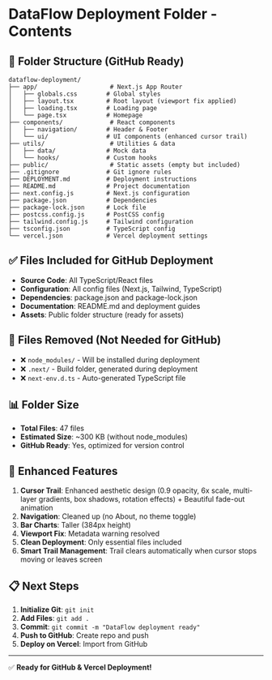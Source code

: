 # DataFlow Deployment Folder - Contents

## 📁 Folder Structure (GitHub Ready)

```
dataflow-deployment/
├── app/                    # Next.js App Router
│   ├── globals.css        # Global styles
│   ├── layout.tsx         # Root layout (viewport fix applied)
│   ├── loading.tsx        # Loading page
│   └── page.tsx           # Homepage
├── components/             # React components
│   ├── navigation/        # Header & Footer
│   └── ui/                # UI components (enhanced cursor trail)
├── utils/                  # Utilities & data
│   ├── data/              # Mock data
│   └── hooks/             # Custom hooks
├── public/                 # Static assets (empty but included)
├── .gitignore             # Git ignore rules
├── DEPLOYMENT.md          # Deployment instructions
├── README.md              # Project documentation
├── next.config.js         # Next.js configuration
├── package.json           # Dependencies
├── package-lock.json      # Lock file
├── postcss.config.js      # PostCSS config
├── tailwind.config.js     # Tailwind configuration
├── tsconfig.json          # TypeScript config
└── vercel.json            # Vercel deployment settings
```

## ✅ Files Included for GitHub Deployment

- **Source Code**: All TypeScript/React files
- **Configuration**: All config files (Next.js, Tailwind, TypeScript)
- **Dependencies**: package.json and package-lock.json
- **Documentation**: README.md and deployment guides
- **Assets**: Public folder structure (ready for assets)

## 🚫 Files Removed (Not Needed for GitHub)

- ❌ `node_modules/` - Will be installed during deployment
- ❌ `.next/` - Build folder, generated during deployment
- ❌ `next-env.d.ts` - Auto-generated TypeScript file

## 📊 Folder Size

- **Total Files**: 47 files
- **Estimated Size**: ~300 KB (without node_modules)
- **GitHub Ready**: Yes, optimized for version control

## 🚀 Enhanced Features

1. **Cursor Trail**: Enhanced aesthetic design (0.9 opacity, 6x scale, multi-layer gradients, box shadows, rotation effects) + Beautiful fade-out animation
2. **Navigation**: Cleaned up (no About, no theme toggle)
3. **Bar Charts**: Taller (384px height)
4. **Viewport Fix**: Metadata warning resolved
5. **Clean Deployment**: Only essential files included
6. **Smart Trail Management**: Trail clears automatically when cursor stops moving or leaves screen

## 📋 Next Steps

1. **Initialize Git**: `git init`
2. **Add Files**: `git add .`
3. **Commit**: `git commit -m "DataFlow deployment ready"`
4. **Push to GitHub**: Create repo and push
5. **Deploy on Vercel**: Import from GitHub

---

✅ **Ready for GitHub & Vercel Deployment!**